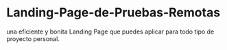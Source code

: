 # Landing-Page-de-Pruebas-Remotas
una eficiente y bonita Landing Page que puedes aplicar para todo tipo de proyecto personal.
